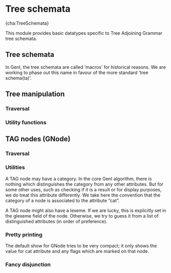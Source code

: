 # Tree schemata

{cha:TreeSchemata}

This module provides basic datatypes specific to Tree Adjoining Grammar
tree schemata.

## Tree schemata

In GenI, the tree schemata are called ‘macros’ for historical reasons.
We are working to phase out this name in favour of the more standard
‘tree schema(ta)’.

## Tree manipulation

### Traversal

### Utility functions

## TAG nodes (GNode)

### Traversal

### Utilities

A TAG node may have a category. In the core GenI algorithm, there is
nothing which distinguishes the category from any other attributes. But
for some other uses, such as checking if it is a result or for display
purposes, we do treat this attribute differently. We take here the
convention that the category of a node is associated to the attribute
“cat”.

A TAG node might also have a lexeme. If we are lucky, this is explicitly
set in the glexeme field of the node. Otherwise, we try to guess it from
a list of distinguished attributes (in order of preference).

### Pretty printing

The default show for GNode tries to be very compact; it only shows the
value for cat attribute and any flags which are marked on that node.

### Fancy disjunction
